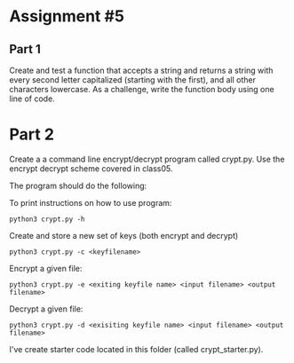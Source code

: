 # Assignment #5

## Part 1

Create and test a function that accepts a string and returns a string with every second letter capitalized (starting with the first), and all other characters lowercase. As a challenge, write the function body using one line of code.


# Part 2

Create a a command line encrypt/decrypt program called crypt.py. Use the encrypt decrypt scheme covered in class05. 

The program should do the following:

To print instructions on how to use program:

```
python3 crypt.py -h
```

Create and store a new set of keys (both encrypt and decrypt)

```
python3 crypt.py -c <keyfilename>
```

Encrypt a given file:

```
python3 crypt.py -e <exiting keyfile name> <input filename> <output filename>
```

Decrypt a given file:

```
python3 crypt.py -d <exisiting keyfile name> <input filename> <output filename>
```

I've create starter code located in this folder (called crypt_starter.py).


